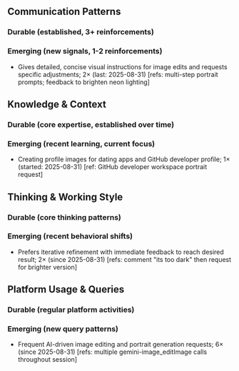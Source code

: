 ## Communication Patterns
### Durable (established, 3+ reinforcements)

### Emerging (new signals, 1-2 reinforcements)
- Gives detailed, concise visual instructions for image edits and requests specific adjustments; 2× (last: 2025-08-31) [refs: multi-step portrait prompts; feedback to brighten neon lighting]

## Knowledge & Context
### Durable (core expertise, established over time)

### Emerging (recent learning, current focus)
- Creating profile images for dating apps and GitHub developer profile; 1× (started: 2025-08-31) [ref: GitHub developer workspace portrait request]

## Thinking & Working Style
### Durable (core thinking patterns)

### Emerging (recent behavioral shifts)
- Prefers iterative refinement with immediate feedback to reach desired result; 2× (since 2025-08-31) [refs: comment "its too dark" then request for brighter version]

## Platform Usage & Queries
### Durable (regular platform activities)

### Emerging (new query patterns)
- Frequent AI-driven image editing and portrait generation requests; 6× (since 2025-08-31) [refs: multiple gemini-image_editImage calls throughout session]